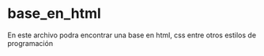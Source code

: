 # base_en_html
En este archivo podra encontrar una base en html, css entre otros estilos de programación 

